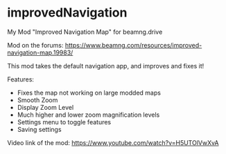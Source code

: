 # improvedNavigation
My Mod "Improved Navigation Map" for beamng.drive

Mod on the forums: https://www.beamng.com/resources/improved-navigation-map.19983/

This mod takes the default navigation app, and improves and fixes it!

Features:
- Fixes the map not working on large modded maps
- Smooth Zoom
- Display Zoom Level
- Much higher and lower zoom magnification levels
- Settings menu to toggle features
- Saving settings

Video link of the mod:
https://www.youtube.com/watch?v=H5UTOlVwXvA
